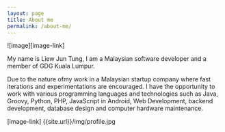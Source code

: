 ```yaml
---
layout: page
title: About me
permalink: /about-me/
---
```


![image][image-link]

My name is Liew Jun Tung, I am a Malaysian software developer and a member of GDG Kuala Lumpur. 

Due to the nature ofmy work in a Malaysian startup company where fast iterations and experimentations are encouraged. I have the opportunity to work with various programming languages and technologies such as Java, Groovy, Python, PHP, JavaScript in Android, Web Development, backend development, database design and computer hardware maintenance. 

[image-link] {{site.url}}/img/profile.jpg